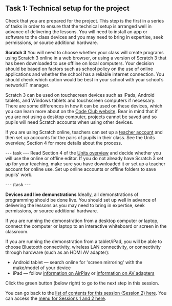 ## Task 1: Technical setup for the project

Check that you are prepared for the project. This step is the first in a series of tasks in order to ensure that the technical setup is arranged well in advance of delivering the lessons. You will need to install an app or software to the class devices and you may need to bring in expertise, seek permissions, or source additional hardware. 

**Scratch 3**
You will need to choose whether your class will create programs using Scratch 3 online in a web browser, or using a version of Scratch 3 that has been downloaded to use offline on local computers. Your decision should be based on factors such as school policy on the use of online applications and whether the school has a reliable internet connection. You should check which option would be best in your school with your school’s network/IT manager. 

Scratch 3 can be used on touchscreen devices such as iPads, Android tablets, and Windows tablets and touchscreen computers if necessary. There are some differences in how it can be used on these devices, which you can learn more about on the [Code Club website](https://help.codeclub.org/en/support/solutions/articles/19000098299-using-scratch-3-on-a-tablet-or-touchscreen-device). Bear in mind that if you are not using a desktop computer, projects cannot be saved and so pupils will need Scratch accounts when using other devices.

If you are using Scratch online, teachers can set up a [teacher account](https://scratch.mit.edu/educators/faq) and then set up accounts for the pairs of pupils in their class. See the Units overview, Section 4 for more details about the process.

--- task --- Read Section 4 of the [Units overview](ncce.io/R2iy6p) and decide whether you will use the online or offline editor. If you do not already have Scratch 3 set up for your teaching, make sure you have downloaded it or set up a teacher account for online use. Set up online accounts or offline folders to save pupils' work.

--- /task ---

**Devices and live demonstrations**
Ideally, all demonstrations of programming should be done live. You should set up well in advance of delivering the lessons as you may need to bring in expertise, seek permissions, or source additional hardware. 

If you are running the demonstration from a desktop computer or laptop, connect the computer or laptop to an interactive whiteboard or screen in the classroom.

If you are running the demonstration from a tablet/iPad, you will be able to choose Bluetooth connectivity, wireless LAN connectivity, or connectivity through hardware (such as an HDMI AV adapter):
+ Android tablet — search online for 'screen mirroring' with the make/model of your device
+ iPad — follow [information on AirPlay](https://support.apple.com/en-us/HT204289) or [information on AV adapters](https://support.apple.com/en-us/HT202044) 



Click the green button (below right) to go to the next step in this session.

You can go back to the [list of contents for this session (Session 2) here](https://projects.raspberrypi.org/en/projects/gbic-pair-programming-2).
You can access the [menu for Sessions 1 and 2 here](https://projects.raspberrypi.org/en/pathways/gbic-pair-programming-training).
